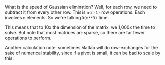 What is the speed of Gaussian elimination? Well, for each row, we need
to subtract it from every other row. This is `n(n-1)` row
operations. Each involves `n` elements. So we're talking `O(n**3)`
time.

This means that to 10x the dimension of the matrix, we 1,000x the time
to solve. But note that most matrices are sparse, so there are far
fewer operations to perform.

Another calculation note: sometimes Matlab will do row-exchanges for
the sake of numerical stability, since if a pivot is small, it can be
bad to scale by this.
